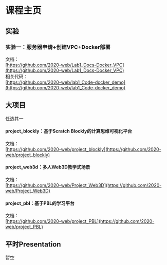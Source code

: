 # 课程主页
## 实验
### 实验一：服务器申请+创建VPC+Docker部署
文档：  
[https://github.com/2020-web/Lab1_Docs-Docker_VPC](https://github.com/2020-web/Lab1_Docs-Docker_VPC)  
相关代码：  
[https://github.com/2020-web/lab1_Code-docker_demo](https://github.com/2020-web/lab1_Code-docker_demo)
## 大项目
任选其一  
#### project_blockly：基于Scratch Blockly的计算思维可视化平台  
文档：  
[https://github.com/2020-web/project_blockly](https://github.com/2020-web/project_blockly)  

#### project_web3d：多人Web3D教学式场景
文档：  
[https://github.com/2020-web/Project_Web3D](https://github.com/2020-web/Project_Web3D)  

#### project_pbl：基于PBL的学习平台  
文档：    
[https://github.com/2020-web/project_PBL](https://github.com/2020-web/project_PBL)  

## 平时Presentation
暂空  


